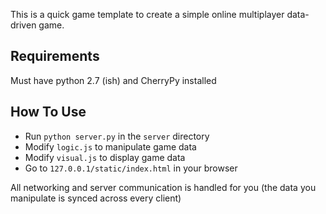This is a quick game template to create a simple online multiplayer data-driven game.

## Requirements

Must have python 2.7 (ish) and CherryPy installed


## How To Use

* Run `python server.py` in the `server` directory
* Modify `logic.js` to manipulate game data
* Modify `visual.js` to display game data
* Go to `127.0.0.1/static/index.html` in your browser

All networking and server communication is handled for you (the data you manipulate is synced across every client)


